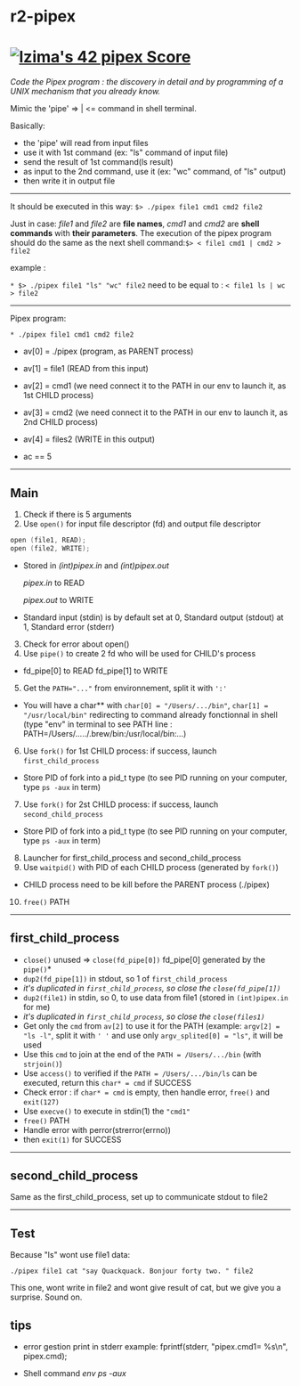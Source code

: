 # r2-pipex
# [![lzima's 42 pipex Score](https://badge42.vercel.app/api/v2/cl1nk4f8f004009lb75fyii0c/project/2549655)](https://github.com/JaeSeoKim/badge42)
*Code the Pipex program : the discovery in detail and by programming of a 
UNIX mechanism that you already know.*

Mimic the 'pipe' => | <= command in shell terminal.

Basically: 

* the 'pipe' will read from input files
* use it with 1st command (ex: "ls" command of input file)
* send the result of 1st command(ls result) 
* as input to the 2nd command, use it (ex: "wc" command, of "ls" output)
* then write it in output file

__________________

It should be executed in this way: ```$> ./pipex file1 cmd1 cmd2 file2```

Just in case: *file1* and *file2* are **file names**, *cmd1* and *cmd2* are **shell commands**
with **their parameters**. The execution of the pipex program should do the same
as the next shell command:```$> < file1 cmd1 | cmd2 > file2```

example :

```* $> ./pipex file1 "ls" "wc" file2``` need to be equal to :
```< file1 ls | wc > file2```
__________________
Pipex program:
```
* ./pipex file1 cmd1 cmd2 file2
```
* av[0] = ./pipex (program, as PARENT process)
* av[1] = file1 (READ from this input)
* av[2] = cmd1 (we need connect it to the PATH in our env to launch it, as 1st CHILD process)
* av[3] = cmd2 (we need connect it to the PATH in our env to launch it, as 2nd CHILD process)
* av[4] = files2 (WRITE in this output)

* ac == 5

__________________

## Main

1. Check if there is 5 arguments
2. Use ```open()``` for input file descriptor (fd) and output file descriptor  
```C
open (file1, READ);
open (file2, WRITE);
```
* Stored in *(int)pipex.in* and *(int)pipex.out* 
  
  *pipex.in*  to READ
  
  *pipex.out* to WRITE 

* Standard input (stdin) is by default set at 0, Standard output (stdout) at 1, Standard error (stderr)
3. Check for error about open()
4. Use ```pipe()``` to create 2 fd who will be used for CHILD's process
* fd_pipe[0] to READ fd_pipe[1] to WRITE
5. Get the ```PATH="..."``` from environnement, split it with ```':'```
* You will have a char** with ```char[0] = "/Users/.../bin"```, ```char[1] = "/usr/local/bin"``` redirecting to command already fonctionnal in shell (type "env" in terminal to see PATH line : PATH=/Users/...../.brew/bin:/usr/local/bin:...)
6. Use ```fork()``` for 1st CHILD process: if success, launch ```first_child_process```
* Store PID of fork into a pid_t type (to see PID running on your computer, type ```ps -aux``` in term)
7. Use ```fork()``` for 2st CHILD process: if success, launch ```second_child_process```
* Store PID of fork into a pid_t type (to see PID running on your computer, type ```ps -aux``` in term)
8. Launcher for first_child_process and second_child_process
9. Use ```waitpid()``` with PID of each CHILD process (generated by ```fork()```)
* CHILD process need to be kill before the PARENT process (./pipex)
10. ```free()``` PATH
______________

## first_child_process

* ```close()``` unused => ```close(fd_pipe[0])``` fd_pipe[0] generated by the ```pipe()```*
* ```dup2(fd_pipe[1])``` in stdout, so 1 of ```first_child_process``` 
* *it's duplicated in ```first_child_process```, so close the ```close(fd_pipe[1])```*
* ```dup2(file1)``` in stdin, so 0, to use data from file1 (stored in ```(int)pipex.in``` for me)
* *it's duplicated in ```first_child_process```, so close the ```close(files1)```*
* Get only the ```cmd``` from ```av[2]``` to use it for the PATH (example: ```argv[2] = "ls -l"```, split it with ```' '``` and use only ```argv_splited[0] = "ls"```, it will be used 
* Use this ```cmd``` to join at the end of the ```PATH = /Users/.../bin``` (with ```strjoin()```)
* Use ```access()``` to verified if the ```PATH = /Users/.../bin/ls``` can be executed, return this ```char* = cmd``` if SUCCESS
* Check error : if ```char* = cmd``` is empty, then handle error, ```free()``` and ```exit(127)```
* Use ```execve()``` to execute in stdin(1) the ```"cmd1"```
* ```free()``` PATH
* Handle error with perror(strerror(errno))
* then ```exit(1)``` for SUCCESS

__________________

## second_child_process

Same as the first_child_process, set up to communicate stdout to file2

__________________

## Test

Because "ls" wont use file1 data:

```./pipex file1 cat "say Quackquack. Bonjour forty two. " file2```

This one, wont write in file2 and wont give result of cat, but we give you a surprise. Sound on.

## tips

* error gestion print in stderr 
example: fprintf(stderr, "pipex.cmd1= %s\n", pipex.cmd);

* Shell command
*env*
*ps -aux*

